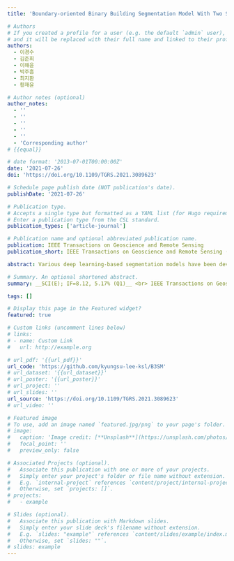 ```yaml
---
title: 'Boundary-oriented Binary Building Segmentation Model With Two Scheme Learning For Aerial Images'

# Authors
# If you created a profile for a user (e.g. the default `admin` user), write the username (folder name) here
# and it will be replaced with their full name and linked to their profile.
authors:
  - 이경수
  - 김준희
  - 이해윤
  - 박주흠
  - 최지환
  - 황재윤

# Author notes (optional)
author_notes:
  - ''
  - ''
  - ''
  - ''
  - ''
  - 'Corresponding author'
# {{equal}}

# date format: '2013-07-01T00:00:00Z'
date: '2021-07-26'
doi: 'https://doi.org/10.1109/TGRS.2021.3089623'

# Schedule page publish date (NOT publication's date).
publishDate: '2021-07-26'

# Publication type.
# Accepts a single type but formatted as a YAML list (for Hugo requirements).
# Enter a publication type from the CSL standard.
publication_types: ['article-journal']

# Publication name and optional abbreviated publication name.
publication: IEEE Transactions on Geoscience and Remote Sensing
publication_short: IEEE Transactions on Geoscience and Remote Sensing (TGRS)  [__SCI(E); IF=8.12, 5.17% (Q1)__]

abstract: Various deep learning-based segmentation models have been developed to segment buildings in aerial images. However, the segmentation maps predicted by the conventional convolutional neural network-based methods cannot accurately determine the shapes and boundaries of segmented buildings. In this article, to improve the prediction accuracy for the boundaries and shapes of segmented buildings in aerial images, we propose the boundary-oriented binary building segmentation model (B3SM). To construct the B3SM for boundary-enhanced semantic segmentation, we present two-scheme learning (Schemes I and II), which uses the upsampling interpolation method (USIM) as a new operator and a boundary-oriented loss function (B-Loss). In Scheme I, a raw input image is processed and transformed into a presegmented map. In Scheme II, the presegmented map from Scheme I is transformed into a more fine-grained representation. To connect these two schemes, we use the USIM operator. In addition, the novel B-Loss function is implemented in B3SM to extract the features of the boundaries of buildings effectively. To perform quantitative evaluation of the shapes and boundaries of segmented buildings generated by B3SM, we develop a new metric called the boundary-oriented intersection over union (B-IoU). After evaluating the effectiveness of two-scheme learning, USIM, and B-Loss for building segmentation, we compare the performance of B3SM to those of other state-of-the-art methods using public and custom datasets. The experimental results demonstrate that the B3SM outperforms other state-of-the-art models, resulting in more accurate shapes and boundaries for segmented buildings in aerial images.

# Summary. An optional shortened abstract.
summary: __SCI(E); IF=8.12, 5.17% (Q1)__ <br> IEEE Transactions on Geoscience and Remote Sensing (TGRS, 2021, Vol. 60, Issue 1, pp. 1001-1017)

tags: []

# Display this page in the Featured widget?
featured: true

# Custom links (uncomment lines below)
# links:
# - name: Custom Link
#   url: http://example.org

# url_pdf: '{{url_pdf}}'
url_code: 'https://github.com/kyungsu-lee-ksl/B3SM'
# url_dataset: '{{url_dataset}}'
# url_poster: '{{url_poster}}'
# url_project: ''
# url_slides: ''
url_source: 'https://doi.org/10.1109/TGRS.2021.3089623'
# url_video: ''

# Featured image
# To use, add an image named `featured.jpg/png` to your page's folder.
# image:
#   caption: 'Image credit: [**Unsplash**](https://unsplash.com/photos/pLCdAaMFLTE)'
#   focal_point: ''
#   preview_only: false

# Associated Projects (optional).
#   Associate this publication with one or more of your projects.
#   Simply enter your project's folder or file name without extension.
#   E.g. `internal-project` references `content/project/internal-project/index.md`.
#   Otherwise, set `projects: []`.
# projects:
#   - example

# Slides (optional).
#   Associate this publication with Markdown slides.
#   Simply enter your slide deck's filename without extension.
#   E.g. `slides: "example"` references `content/slides/example/index.md`.
#   Otherwise, set `slides: ""`.
# slides: example
---
```

